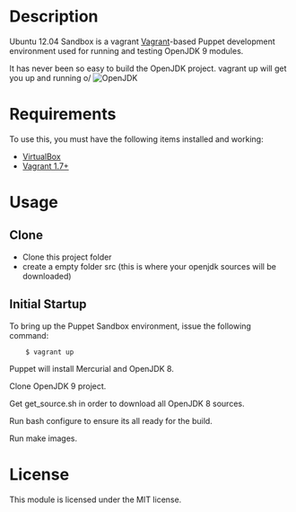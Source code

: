 Description
===========
Ubuntu 12.04 Sandbox is a vagrant [Vagrant](http://vagrantup.com/)-based Puppet
development environment used for running and testing OpenJDK 9 modules.

It has never been so easy to build the OpenJDK project. vagrant up will get you up and running o/
![OpenJDK](https://soujavablog.files.wordpress.com/2015/05/openjdk.jpg)

Requirements
============

To use this, you must have the following items installed and working:

* [VirtualBox](https://www.virtualbox.org/)
* [Vagrant 1.7+](http://vagrantup.com/)

Usage
=====

Clone
-----

* Clone this project folder
* create a empty folder src (this is where your openjdk sources will be downloaded)

Initial Startup
---------------

To bring up the Puppet Sandbox environment, issue the following command:

```
    $ vagrant up
```

Puppet will install Mercurial and OpenJDK 8.

Clone OpenJDK 9 project.

Get get_source.sh in order to download all OpenJDK 8 sources.

Run bash configure to ensure its all ready for the build.

Run make images.

License
=======

This module is licensed under the MIT license.

